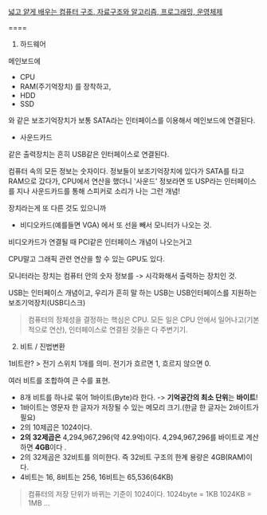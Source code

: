 [넓고 얕게 배우는 컴퓨터 구조, 자료구조와 알고리즘, 프로그래밍, 운영체제](https://www.youtube.com/playlist?list=PLXvgR_grOs1BQCziQ_MpM877BdBxwbMzA)

====

1. 하드웨어

메인보드에 
- CPU
- RAM(주기억장치) 를 장착하고, 
- HDD
- SSD

와 같은 보조기억장치가 보통 SATA라는 인터페이스를 이용해서 메인보드에 연결된다. 

- 사운드카드

같은 출력장치는 흔히 USB같은 인터페이스로 연결된다. 

컴퓨터 속의 모든 정보는 숫자이다. 
정보들이 보조기억장치에 있다가 SATA를 타고 RAM으로 갔다가, CPU에서 연산을 했더니 '사운드' 정보라면 또 USP라는 인터페이스를 지나 사운드카드를 통해 스피커로 소리가 나는 그런 개념!

장치라는게 또 다른 것도 있으니까
- 비디오카드(예를들면 VGA)
에서 또 선을 빼서 모니터가 나오는 것.

비디오카드가 연결될 때 PCI같은 인터페이스 개념이 나오는거고

CPU말고 그래픽 관련 연산을 할 수 있는 GPU도 있다.

모니터라는 장치는 컴퓨터 안의 숫자 정보를 -> 시각화해서 출력하는 장치인 것.

USB는 인터페이스 개념이고, 우리가 흔히 말 하는 USB는 USB인터페이스를 지원하는 보조기억장치(USB디스크)


> 컴퓨터의 정체성을 결정하는 핵심은 CPU.
모든 일은 CPU 안에서 일어나고(기본적으로 연산), 인터페이스로 연결된 것들은 다 주변기기.

2. 비트 / 진법변환

1비트란? > 전기 스위치 1개를 의미.
전기가 흐르면 1, 흐르지 않으면 0.

여러 비트를 조합하여 큰 수를 표현. 

* 8개 비트를 하나로 묶어 1바이트(Byte)라 한다. -> **기억공간의 최소 단위**는 **바이트**!
* 1바이트는 영문자 한 글자가 저장될 수 있는 메모리 크기.(한글 한 글자는 2바이트가 필요)
* 2의 10제곱은 1024이다.
* **2의 32제곱은** 4,294,967,296(약 42.9억)이다. 4,294,967,296를 바이트로 계산하면 **4GB**이다 .
* 2의 32제곱은 32비트를 의미한다. 즉 32비트 구조의 한계 용량은 4GB(RAM)이다.
* 4비트는 16, 8비트는 256, 16비트는 65,536(64KB)

> 컴퓨터의 저장 단위가 바뀌는 기준이  1024이다. 
> 1024byte = 1KB
> 1024KB = 1MB ...
